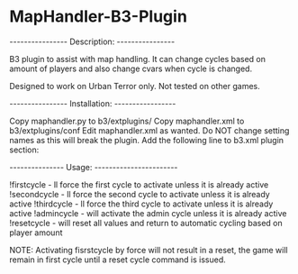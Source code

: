 MapHandler-B3-Plugin
====================

 ---------------- Description: ----------------

B3 plugin to assist with map handling. It can change cycles based on amount of players and also change cvars when cycle is changed.

Designed to work on Urban Terror only. Not tested on other games.

 ---------------- Installation: -----------------
 
 Copy maphandler.py to b3/extplugins/
 Copy maphandler.xml to b3/extplugins/conf
 Edit maphandler.xml as wanted. Do NOT change setting names as this will break the plugin.
 Add the following line to b3.xml plugin section:
 
 <plugin name="maphandler" config="@b3/extplugins/conf/maphandler.xml"/>
 
 
 --------------- Usage: -----------------------
 
 !firstcycle - ll force the first cycle to activate unless it is already active
 !secondcycle - ll force the second cycle to activate unless it is already active
 !thirdcycle - ll force the third cycle to activate unless it is already active
 !admincycle - will activate the admin cycle unless it is already active
 !resetcycle - will reset all values and return to automatic cycling based on player amount
 
 NOTE: Activating fisrstcycle by force will not result in a reset, the game will remain in first cycle until a reset cycle command is issued.
 

